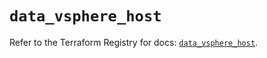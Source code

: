 # `data_vsphere_host`

Refer to the Terraform Registry for docs: [`data_vsphere_host`](https://registry.terraform.io/providers/hashicorp/vsphere/2.11.1/docs/data-sources/host).
